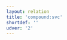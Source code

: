 ```yaml
---
layout: relation
title: 'compound:svc'
shortdef: ''
udver: '2'
---
```

<!-- Interlanguage links updated Út zář 29 18:41:14 CEST 2020 -->
